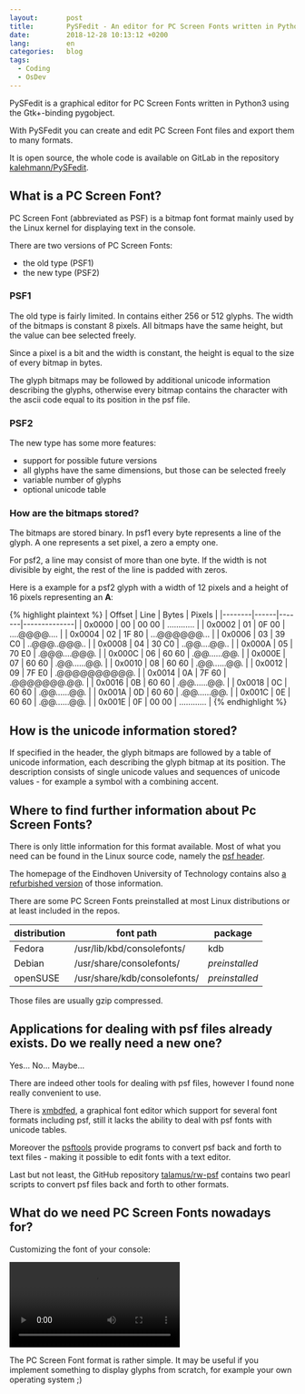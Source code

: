 ```yaml
---
layout:       post
title:        PySFedit - An editor for PC Screen Fonts written in Python
date:         2018-12-28 10:13:12 +0200
lang:         en
categories:   blog
tags:
  - Coding
  - OsDev
---
```


PySFedit is a graphical editor for PC Screen Fonts written in Python3 using the
Gtk+-binding pygobject.

With PySFedit you can create and edit PC Screen Font files and export them to
many formats.

It is open source, the whole code is available on GitLab in the repository
[kalehmann/PySFedit](https://gitlab.com/kalehmann/PySFedit).

## What is a PC Screen Font?

PC Screen Font (abbreviated as PSF) is a bitmap font format mainly used by the
Linux kernel for displaying text in the console.

There are two versions of PC Screen Fonts:
 - the old type (PSF1)
 - the new type (PSF2)

### PSF1

The old type is fairly limited. In contains either 256 or 512 glyphs. The width
of the bitmaps is constant 8 pixels. All bitmaps have the same height, but the
value can bee selected freely.

Since a pixel is a bit and the width is constant, the height is equal to the
size of every bitmap in bytes.

The glyph bitmaps may be followed by additional unicode information describing
the glyphs, otherwise every bitmap contains the character with the ascii code
equal to its position in the psf file.

### PSF2

The new type has some more features:

- support for possible future versions
- all glyphs have the same dimensions, but those can be selected freely
- variable number of glyphs
- optional unicode table

### How are the bitmaps stored?

The bitmaps are stored binary. In psf1 every byte represents a line of the
glyph. A one represents a set pixel, a zero a empty one.

For psf2, a line may consist of more than one byte. If the width is not
divisible by eight, the rest of the line is padded with zeros.

Here is a example for a psf2 glyph with a width of 12 pixels and a height of
16 pixels representing an **A**:

{% highlight plaintext %}
| Offset | Line | Bytes | Pixels       |
|--------|------|-------|--------------|
| 0x0000 |   00 | 00 00 | ............ |
| 0x0002 |   01 | 0F 00 | ....@@@@.... |
| 0x0004 |   02 | 1F 80 | ...@@@@@@... |
| 0x0006 |   03 | 39 C0 | ..@@@..@@@.. |
| 0x0008 |   04 | 30 C0 | ..@@....@@.. |
| 0x000A |   05 | 70 E0 | .@@@....@@@. |
| 0x000C |   06 | 60 60 | .@@......@@. |
| 0x000E |   07 | 60 60 | .@@......@@. |
| 0x0010 |   08 | 60 60 | .@@......@@. |
| 0x0012 |   09 | 7F E0 | .@@@@@@@@@@. |
| 0x0014 |   0A | 7F 60 | .@@@@@@@.@@. |
| 0x0016 |   0B | 60 60 | .@@......@@. |
| 0x0018 |   0C | 60 60 | .@@......@@. |
| 0x001A |   0D | 60 60 | .@@......@@. |
| 0x001C |   0E | 60 60 | .@@......@@. |
| 0x001E |   0F | 00 00 | ............ |
{% endhighlight %}

## How is the unicode information stored?

If specified in the header, the glyph bitmaps are followed by a table of unicode
information, each describing the glyph bitmap at its position. The description
consists of single unicode values and sequences of unicode values - for
example a symbol with a combining accent.

## Where to find further information about Pc Screen Fonts?

There is only little information for this format available. Most of what
you need can be found in the Linux source code, namely the
[psf header](https://git.kernel.org/pub/scm/linux/kernel/git/legion/kbd.git/tree/src/psf.h?id=6613abc26a853293c12f4e146a27606f02c8dd03).

The homepage of the Eindhoven University of Technology contains also
[a refurbished version](http://www.win.tue.nl/~aeb/linux/kbd/font-formats-1.html)
of those information.

There are some PC Screen Fonts preinstalled at most Linux distributions or at
least included in the repos.

| distribution | font path                    | package        |
|--------------|------------------------------|----------------|
| Fedora       | /usr/lib/kbd/consolefonts/   | kdb            |
| Debian       | /usr/share/consolefonts/     | _preinstalled_ |
| openSUSE     | /usr/share/kdb/consolefonts/ | _preinstalled_ |

Those files are usually gzip compressed.

## Applications for dealing with psf files already exists. Do we really need a new one?

Yes... No... Maybe...

There are indeed other tools for dealing with psf files, however I found none
really convenient to use.

There is [xmbdfed](https://www.mankier.com/1/xmbdfed.man), a graphical font
editor which support for several font formats including psf, still it lacks the
ability to deal with psf fonts with unicode tables.

Moreover the [psftools](https://tset.de/psftools/index.html) provide programs
to convert psf back and forth to text files - making it possible to edit fonts
with a text editor.

Last but not least, the GitHub repository
[talamus/rw-psf](https://github.com/talamus/rw-psf)
contains two pearl scripts to convert psf files back and forth to other formats.

## What do we need PC Screen Fonts nowadays for?

Customizing the font of your console:

<video controls>
  <source src="{{ "assets/pysfedit/pysfedit.webm" | absolute_url }}" type="video/webm">
  Your browser does not support the video tag.
</video>

The PC Screen Font format is rather simple. It may be useful if you implement
something to display glyphs from scratch, for example your own operating system
;)
